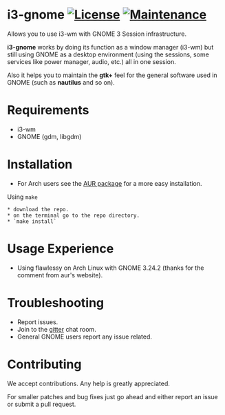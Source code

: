 # i3-gnome [![License](http://img.shields.io/badge/license-MIT-blue.svg?style=flat)](http://choosealicense.com/licenses/mit/) [![Maintenance](https://img.shields.io/maintenance/yes/2017.svg)]() 

Allows you to use i3-wm with GNOME 3 Session infrastructure.

**i3-gnome** works by doing its function as a window manager (i3-wm) but still using GNOME as a desktop environment (using the sessions, some services like power manager, audio, etc.) all in one session.

Also it helps you to maintain the **gtk+** feel for the general software used in GNOME (such as **nautilus** and so on).

# Requirements
* i3-wm
* GNOME (gdm, libgdm)

# Installation
* For Arch users see the [AUR package](https://aur.archlinux.org/packages/i3-gnome/) for a more easy installation.

Using `make`

    * download the repo.
    * on the terminal go to the repo directory.
    * `make install`

# Usage Experience
* Using flawlessy on Arch Linux with GNOME 3.24.2 (thanks for the comment from aur's website).

# Troubleshooting
* Report issues.
* Join to the [gitter](https://gitter.im/i3-gnome/Lobby) chat room.
* General GNOME users report any issue related.

# Contributing
We accept contributions. Any help is greatly appreciated.

For smaller patches and bug fixes just go ahead and either report an issue or submit a pull
request.

